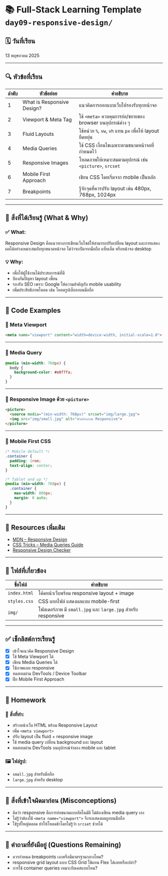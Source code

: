 # 📚 Full-Stack Learning Template `day09-responsive-design/`

## 🗓️ วันที่เรียน

13 พฤษภาคม 2025

---

## 🔍 หัวข้อที่เรียน

| ลำดับ | หัวข้อย่อย                     | คำอธิบาย                                             |
|-------|----------------------------------|------------------------------------------------------|
| 1     | What is Responsive Design?      | แนวคิดการออกแบบเว็บให้รองรับทุกหน้าจอ              |
| 2     | Viewport & Meta Tag             | ใช้ `<meta>` ควบคุมการย่อ/ขยายของ browser บนอุปกรณ์ต่าง ๆ |
| 3     | Fluid Layouts                   | ใช้หน่วย `%`, `vw`, `vh` แทน `px` เพื่อให้ layout ยืดหยุ่น |
| 4     | Media Queries                   | ใช้ CSS เงื่อนไขเฉพาะตามขนาดหน้าจอที่กำหนดไว้     |
| 5     | Responsive Images               | โหลดภาพให้เหมาะสมตามอุปกรณ์ เช่น `<picture>`, `srcset` |
| 6     | Mobile First Approach           | เขียน CSS โดยเริ่มจาก mobile เป็นหลัก              |
| 7     | Breakpoints                     | รู้จักจุดที่ควรปรับ layout เช่น 480px, 768px, 1024px |

---

## 🧠 สิ่งที่ได้เรียนรู้ (What & Why)

### ✅ What:
Responsive Design คือแนวทางการเขียนเว็บไซต์ให้สามารถปรับเปลี่ยน layout และการแสดงผลได้อย่างเหมาะสมกับทุกขนาดหน้าจอ ไม่ว่าจะเปิดจากมือถือ แท็บเล็ต หรือหน้าจอ desktop

### 💡 Why:
- เพื่อให้ผู้ใช้งานได้ประสบการณ์ที่ดี
- ป้องกันปัญหา layout เพี้ยน
- รองรับ SEO เพราะ Google ให้ความสำคัญกับ mobile usability
- เพิ่มประสิทธิภาพโหลด เช่น โหลดรูปเล็กลงบนมือถือ

---

## 🧪 Code Examples

### 🔹 Meta Viewport

```html
<meta name="viewport" content="width=device-width, initial-scale=1.0">
```

---

### 🔹 Media Query

```css
@media (min-width: 768px) {
  body {
    background-color: #e0f7fa;
  }
}
```

---

### 🔹 Responsive Image ด้วย `<picture>`

```html
<picture>
  <source media="(min-width: 768px)" srcset="img/large.jpg">
  <img src="img/small.jpg" alt="ตัวอย่างภาพ Responsive">
</picture>
```

---

### 🔹 Mobile First CSS

```css
/* Mobile default */
.container {
  padding: 1rem;
  text-align: center;
}

/* Tablet and up */
@media (min-width: 768px) {
  .container {
    max-width: 800px;
    margin: 0 auto;
  }
}
```

---

## 🔗 Resources เพิ่มเติม

- [MDN – Responsive Design](https://developer.mozilla.org/en-US/docs/Learn/CSS/CSS_layout/Responsive_Design)
- [CSS Tricks – Media Queries Guide](https://css-tricks.com/a-complete-guide-to-css-media-queries/)
- [Responsive Design Checker](https://www.responsivedesignchecker.com/)

---

## 📁 ไฟล์ที่เกี่ยวข้อง

| ชื่อไฟล์         | คำอธิบาย                                      |
|------------------|-----------------------------------------------|
| `index.html`     | โค้ดหน้าเว็บพร้อม responsive layout + image |
| `styles.css`     | CSS แยกไฟล์ แสดงผลแบบ mobile-first           |
| `img/`           | โฟลเดอร์ภาพ มี `small.jpg` และ `large.jpg` สำหรับ responsive |

---

## ✅ เช็กลิสต์การเรียนรู้

- [x] เข้าใจแนวคิด Responsive Design
- [x] ใช้ Meta Viewport ได้
- [x] เขียน Media Queries ได้
- [x] ใช้ภาพแบบ responsive
- [x] ทดสอบผ่าน DevTools / Device Toolbar
- [x] ฝึก Mobile First Approach

---

## 📝 Homework

### 🔧 สิ่งที่ทำ:
- สร้างหน้าเว็บ HTML พร้อม Responsive Layout
- เพิ่ม `<meta viewport>`
- ปรับ layout เป็น fluid + responsive image
- ใช้ media query เปลี่ยน background และ layout
- ทดสอบผ่าน DevTools บนอุปกรณ์จำลอง mobile และ tablet

### 🖼️ ไฟล์รูป:
- `small.jpg` สำหรับมือถือ
- `large.jpg` สำหรับ desktop

---

## 🧠 สิ่งที่เข้าใจผิดมาก่อน (Misconceptions)

- คิดว่า responsive คือการย่อขนาดแบบอัตโนมัติ ไม่ต้องเขียน media query เอง
- ไม่รู้ว่าต้องใช้ `<meta name="viewport">` จึงจะแสดงผลถูกบนมือถือ
- ใช้รูปใหญ่ตลอด ทำให้โหลดช้าโดยไม่รู้ว่า `srcset` ช่วยได้

---

## 🤔 คำถามที่ยังมีอยู่ (Questions Remaining)

- ควรกำหนด breakpoints เองหรือมีมาตรฐานกลางไหม?
- responsive grid layout แบบ CSS Grid ใช้แทน Flex ได้เลยหรือเปล่า?
- การใช้ container queries เหมาะกับเคสแบบไหน?
